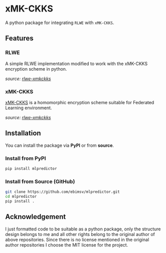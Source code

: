 # xMK-CKKS 

A python package for integrating `RLWE` with `xMK-CKKS`.

## Features

### RLWE 

A simple RLWE implementation modified to work with the xMK-CKKS encryption scheme in python.

*source: [rlwe-xmkckks](https://github.com/MetisPrometheus/rlwe-xmkckks/)*

### xMK-CKKS 

[xMK-CKKS](https://arxiv.org/abs/2104.06824) is a homomorphic encryption scheme suitable for Federated Learning 
environment.

*source: [rlwe-xmkckks](https://github.com/MetisPrometheus/MSc-thesis-xmkckks/)*

## Installation

You can install the package via **PyPI** or from **source**.

### Install from PyPI

```bash
pip install mlpredictor
```

### Install from Source (GitHub)

```bash
git clone https://github.com/ebimsv/mlpredictor.git
cd mlpredictor
pip install .
```

## Acknowledgement

I just formatted code to be suitable as a python package, only the structure design belongs to me and all other rights
belong to the original author of above repositories. Since there is no license mentioned in the original author repositories 
I choose the MIT license for the project.


